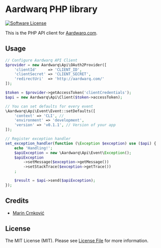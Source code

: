# Aardwarq PHP library

[![Software License](https://img.shields.io/badge/license-MIT-brightgreen.svg?style=flat-square)](LICENSE.md)

This is the PHP API client for [Aardwarq.com](http://aardwarq.com).

## Usage

``` php
// Configure Aardwarq API Client
$provider = new Aardwarq\Api\OAuth2Provider([
    'clientId'     => 'CLIENT_ID',
    'clientSecret' => 'CLIENT_SECRET',
    'redirectUri'  => 'http://aardwarq.com/'
]);

$token = $provider->getAccessToken('clientCredentials');
$api = new Aardwarq\Api\Client($token->accessToken);

// You can set defaults for every event
\Aardwarq\Api\Event\Event::setDefaults([
    'context' => 'CLI', // 
    'environment' => 'development',
    'version' => 'v0.1.1', // Version of your app
]);

// Register exception handler
set_exception_handler(function (\Exception $exception) use ($api) {
    echo 'Handling!';
    $apiException = new \Aardwarq\Api\Event\Exception();
    $apiException
        ->setMessage($exception->getMessage())
        ->setStackTrace($exception->getTrace())
    ;

    $result = $api->send($apiException);
});

```

## Credits

- [Marin Crnković](https://github.com/anorgan)

## License

The MIT License (MIT). Please see [License File](LICENSE.md) for more information.
